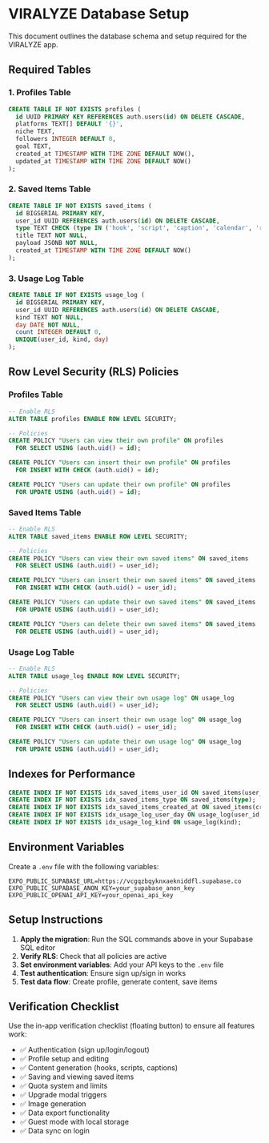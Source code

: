 
# VIRALYZE Database Setup

This document outlines the database schema and setup required for the VIRALYZE app.

## Required Tables

### 1. Profiles Table
```sql
CREATE TABLE IF NOT EXISTS profiles (
  id UUID PRIMARY KEY REFERENCES auth.users(id) ON DELETE CASCADE,
  platforms TEXT[] DEFAULT '{}',
  niche TEXT,
  followers INTEGER DEFAULT 0,
  goal TEXT,
  created_at TIMESTAMP WITH TIME ZONE DEFAULT NOW(),
  updated_at TIMESTAMP WITH TIME ZONE DEFAULT NOW()
);
```

### 2. Saved Items Table
```sql
CREATE TABLE IF NOT EXISTS saved_items (
  id BIGSERIAL PRIMARY KEY,
  user_id UUID REFERENCES auth.users(id) ON DELETE CASCADE,
  type TEXT CHECK (type IN ('hook', 'script', 'caption', 'calendar', 'rewrite', 'image')),
  title TEXT NOT NULL,
  payload JSONB NOT NULL,
  created_at TIMESTAMP WITH TIME ZONE DEFAULT NOW()
);
```

### 3. Usage Log Table
```sql
CREATE TABLE IF NOT EXISTS usage_log (
  id BIGSERIAL PRIMARY KEY,
  user_id UUID REFERENCES auth.users(id) ON DELETE CASCADE,
  kind TEXT NOT NULL,
  day DATE NOT NULL,
  count INTEGER DEFAULT 0,
  UNIQUE(user_id, kind, day)
);
```

## Row Level Security (RLS) Policies

### Profiles Table
```sql
-- Enable RLS
ALTER TABLE profiles ENABLE ROW LEVEL SECURITY;

-- Policies
CREATE POLICY "Users can view their own profile" ON profiles
  FOR SELECT USING (auth.uid() = id);

CREATE POLICY "Users can insert their own profile" ON profiles
  FOR INSERT WITH CHECK (auth.uid() = id);

CREATE POLICY "Users can update their own profile" ON profiles
  FOR UPDATE USING (auth.uid() = id);
```

### Saved Items Table
```sql
-- Enable RLS
ALTER TABLE saved_items ENABLE ROW LEVEL SECURITY;

-- Policies
CREATE POLICY "Users can view their own saved items" ON saved_items
  FOR SELECT USING (auth.uid() = user_id);

CREATE POLICY "Users can insert their own saved items" ON saved_items
  FOR INSERT WITH CHECK (auth.uid() = user_id);

CREATE POLICY "Users can update their own saved items" ON saved_items
  FOR UPDATE USING (auth.uid() = user_id);

CREATE POLICY "Users can delete their own saved items" ON saved_items
  FOR DELETE USING (auth.uid() = user_id);
```

### Usage Log Table
```sql
-- Enable RLS
ALTER TABLE usage_log ENABLE ROW LEVEL SECURITY;

-- Policies
CREATE POLICY "Users can view their own usage log" ON usage_log
  FOR SELECT USING (auth.uid() = user_id);

CREATE POLICY "Users can insert their own usage log" ON usage_log
  FOR INSERT WITH CHECK (auth.uid() = user_id);

CREATE POLICY "Users can update their own usage log" ON usage_log
  FOR UPDATE USING (auth.uid() = user_id);
```

## Indexes for Performance
```sql
CREATE INDEX IF NOT EXISTS idx_saved_items_user_id ON saved_items(user_id);
CREATE INDEX IF NOT EXISTS idx_saved_items_type ON saved_items(type);
CREATE INDEX IF NOT EXISTS idx_saved_items_created_at ON saved_items(created_at DESC);
CREATE INDEX IF NOT EXISTS idx_usage_log_user_day ON usage_log(user_id, day);
CREATE INDEX IF NOT EXISTS idx_usage_log_kind ON usage_log(kind);
```

## Environment Variables

Create a `.env` file with the following variables:

```env
EXPO_PUBLIC_SUPABASE_URL=https://vcgqzbqyknxaekniddfl.supabase.co
EXPO_PUBLIC_SUPABASE_ANON_KEY=your_supabase_anon_key
EXPO_PUBLIC_OPENAI_API_KEY=your_openai_api_key
```

## Setup Instructions

1. **Apply the migration**: Run the SQL commands above in your Supabase SQL editor
2. **Verify RLS**: Check that all policies are active
3. **Set environment variables**: Add your API keys to the `.env` file
4. **Test authentication**: Ensure sign up/sign in works
5. **Test data flow**: Create profile, generate content, save items

## Verification Checklist

Use the in-app verification checklist (floating button) to ensure all features work:

- ✅ Authentication (sign up/login/logout)
- ✅ Profile setup and editing
- ✅ Content generation (hooks, scripts, captions)
- ✅ Saving and viewing saved items
- ✅ Quota system and limits
- ✅ Upgrade modal triggers
- ✅ Image generation
- ✅ Data export functionality
- ✅ Guest mode with local storage
- ✅ Data sync on login
